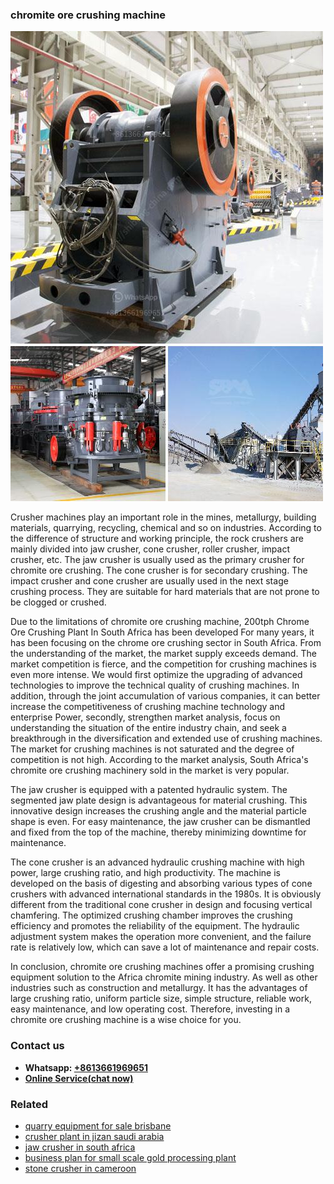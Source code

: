 <h3>chromite ore crushing machine</h3><img src='1708497354.jpg' alt=''><p>Crusher machines play an important role in the mines, metallurgy, building materials, quarrying, recycling, chemical and so on industries. According to the difference of structure and working principle, the rock crushers are mainly divided into jaw crusher, cone crusher, roller crusher, impact crusher, etc. The jaw crusher is usually used as the primary crusher for chromite ore crushing. The cone crusher is for secondary crushing. The impact crusher and cone crusher are usually used in the next stage crushing process. They are suitable for hard materials that are not prone to be clogged or crushed.</p><p>Due to the limitations of chromite ore crushing machine, 200tph Chrome Ore Crushing Plant In South Africa has been developed For many years, it has been focusing on the chrome ore crushing sector in South Africa. From the understanding of the market, the market supply exceeds demand. The market competition is fierce, and the competition for crushing machines is even more intense. We would first optimize the upgrading of advanced technologies to improve the technical quality of crushing machines. In addition, through the joint accumulation of various companies, it can better increase the competitiveness of crushing machine technology and enterprise Power, secondly, strengthen market analysis, focus on understanding the situation of the entire industry chain, and seek a breakthrough in the diversification and extended use of crushing machines. The market for crushing machines is not saturated and the degree of competition is not high. According to the market analysis, South Africa's chromite ore crushing machinery sold in the market is very popular.</p><p>The jaw crusher is equipped with a patented hydraulic system. The segmented jaw plate design is advantageous for material crushing. This innovative design increases the crushing angle and the material particle shape is even. For easy maintenance, the jaw crusher can be dismantled and fixed from the top of the machine, thereby minimizing downtime for maintenance. </p><p>The cone crusher is an advanced hydraulic crushing machine with high power, large crushing ratio, and high productivity. The machine is developed on the basis of digesting and absorbing various types of cone crushers with advanced international standards in the 1980s. It is obviously different from the traditional cone crusher in design and focusing vertical chamfering. The optimized crushing chamber improves the crushing efficiency and promotes the reliability of the equipment. The hydraulic adjustment system makes the operation more convenient, and the failure rate is relatively low, which can save a lot of maintenance and repair costs.</p><p>In conclusion, chromite ore crushing machines offer a promising crushing equipment solution to the Africa chromite mining industry. As well as other industries such as construction and metallurgy. It has the advantages of large crushing ratio, uniform particle size, simple structure, reliable work, easy maintenance, and low operating cost. Therefore, investing in a chromite ore crushing machine is a wise choice for you.</p><h3>Contact us</h3><ul><li><strong>Whatsapp:&nbsp;<a href="https://wa.me/8613661969651">+8613661969651</a></strong></li><li><a href="https://swt.shibang-china.com/?git&amp;zhl&amp;chromite ore crushing machine"><strong>Online Service(chat now)</strong></a></li></ul><h3>Related</h3><ul><li><a href='quarry equipment for sale brisbane.md'>quarry equipment for sale brisbane</a></li><li><a href='crusher plant in jizan saudi arabia.md'>crusher plant in jizan saudi arabia</a></li><li><a href='jaw crusher in south africa.md'>jaw crusher in south africa</a></li><li><a href='business plan for small scale gold processing plant.md'>business plan for small scale gold processing plant</a></li><li><a href='stone crusher in cameroon.md'>stone crusher in cameroon</a></li></ul>